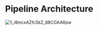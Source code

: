 # Pipeline Architecture

![1_i8mcxAZfcSkZ_88CGAA6pw](https://user-images.githubusercontent.com/29858855/54508156-df884700-4912-11e9-96ae-7d5115917adb.jpeg)
